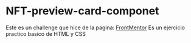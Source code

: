 # NFT-preview-card-componet
Este es un challenge que hice de la pagina:
[FrontMentor](https://www.frontendmentor.io/home)
Es un ejercicio practico basico de HTML y CSS
